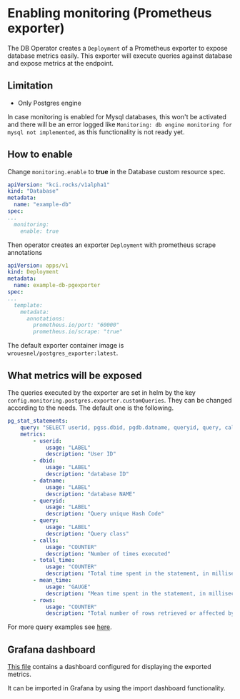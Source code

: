 # Enabling monitoring (Prometheus exporter)

The DB Operator creates a `Deployment` of a Prometheus exporter to expose database metrics easily. This exporter will execute queries against database and expose metrics at the endpoint.

## Limitation
* Only Postgres engine

In case monitoring is enabled for Mysql databases, this won't be activated and there will be an error logged like `Monitoring: db engine monitoring for mysql not implemented`, as this functionality is not ready yet.

## How to enable

Change `monitoring.enable` to **true** in the Database custom resource spec.

```YAML
apiVersion: "kci.rocks/v1alpha1"
kind: "Database"
metadata:
  name: "example-db"
spec:
...
  monitoring:
    enable: true
```

Then operator creates an exporter `Deployment` with prometheus scrape annotations
```YAML
apiVersion: apps/v1
kind: Deployment
metadata:
  name: example-db-pgexporter
spec:
...
  template:
    metadata:
      annotations:
        prometheus.io/port: "60000"
        prometheus.io/scrape: "true"
```
The default exporter container image is `wrouesnel/postgres_exporter:latest`.


## What metrics will be exposed

The queries executed by the exporter are set in helm by the key `config.monitoring.postgres.exporter.customQueries`. They can be changed according to the needs. The default one is the following.

```YAML
pg_stat_statements:
    query: "SELECT userid, pgss.dbid, pgdb.datname, queryid, query, calls, total_time, mean_time, rows FROM pg_stat_statements pgss LEFT JOIN (select oid as dbid, datname from pg_database) as pgdb on pgdb.dbid = pgss.dbid WHERE not queryid isnull ORDER BY mean_time desc limit 20"
    metrics:
        - userid:
            usage: "LABEL"
            description: "User ID"
        - dbid:
            usage: "LABEL"
            description: "database ID"
        - datname:
            usage: "LABEL"
            description: "database NAME"
        - queryid:
            usage: "LABEL"
            description: "Query unique Hash Code"
        - query:
            usage: "LABEL"
            description: "Query class"
        - calls:
            usage: "COUNTER"
            description: "Number of times executed"
        - total_time:
            usage: "COUNTER"
            description: "Total time spent in the statement, in milliseconds"
        - mean_time:
            usage: "GAUGE"
            description: "Mean time spent in the statement, in milliseconds"
        - rows:
            usage: "COUNTER"
            description: "Total number of rows retrieved or affected by the statement"
```



For more query examples see [here](https://github.com/wrouesnel/postgres_exporter/blob/master/queries.yaml).

## Grafana dashboard

[This file](./dashboard.json) contains a dashboard configured for displaying the exported metrics.

It can be imported in Grafana by using the import dashboard functionality.